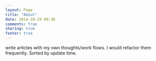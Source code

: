 ```yaml
---
layout: Page
title: "About"
date: 2014-10-29 09:30
comments: true
sharing: true
footer: true
---
```


write articles with my own thoughts/work flows. I would refactor them frequently. Sorted by update time.